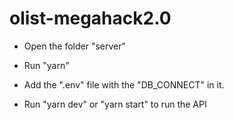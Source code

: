 # olist-megahack2.0

- Open the folder "server"

- Run "yarn"

- Add the ".env" file with the "DB_CONNECT" in it.

- Run "yarn dev" or "yarn start" to run the API
